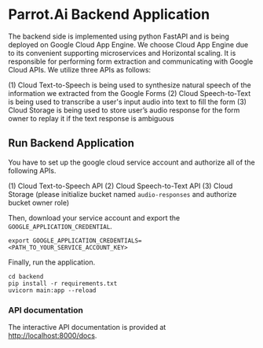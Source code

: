 # Parrot.Ai Backend Application

The backend side is implemented using python FastAPI and is being deployed on Google Cloud App Engine. We choose Cloud App Engine due to its convenient supporting microservices and Horizontal scaling. It is responsible for performing form extraction and communicating with Google Cloud APIs. We utilize three APIs as follows:

(1) Cloud Text-to-Speech is being used to synthesize natural speech of the information we extracted from the Google Forms
(2) Cloud Speech-to-Text is being used to transcribe a user's input audio into text to fill the form
(3) Cloud Storage is being used to store user’s audio response for the form owner to replay it if the text response is ambiguous

## Run Backend Application

You have to set up the google cloud service account and authorize all of the following APIs.

(1) Cloud Text-to-Speech API
(2) Cloud Speech-to-Text API
(3) Cloud Storage (please initialize bucket named `audio-responses` and authorize bucket owner role)

Then, download your service account and export the `GOOGLE_APPLICATION_CREDENTIAL`.

```
export GOOGLE_APPLICATION_CREDENTIALS=<PATH_TO_YOUR_SERVICE_ACCOUNT_KEY>
```

Finally, run the application.

```
cd backend
pip install -r requirements.txt
uvicorn main:app --reload
```

### API documentation

The interactive API documentation is provided at [http://localhost:8000/docs](http://localhost:8000/docs).
